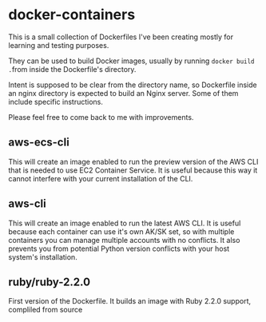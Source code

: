 docker-containers
=================

This is a small collection of Dockerfiles I've been creating mostly for learning and testing purposes.

They can be used to build Docker images, usually by running ```docker build .```from inside the Dockerfile's directory.

Intent is supposed to be clear from the directory name, so Dockerfile inside an nginx directory is expected to build an Nginx server. Some of them include specific instructions.

Please feel free to come back to me with improvements.

aws-ecs-cli
-----------
This will create an image enabled to run the preview version of the AWS CLI that is needed to use EC2 Container Service. It is useful because this way it cannot interfere with your current installation of the CLI.

aws-cli
-------
This will create an image enabled to run the latest AWS CLI. It is useful because each container can use it's own AK/SK set, so with multiple containers you can manage multiple accounts with no conflicts. It also prevents you from potential Python version conflicts with your host system's installation.

ruby/ruby-2.2.0
---------------
First version of the Dockerfile. It builds an image with Ruby 2.2.0 support, compliled from source
